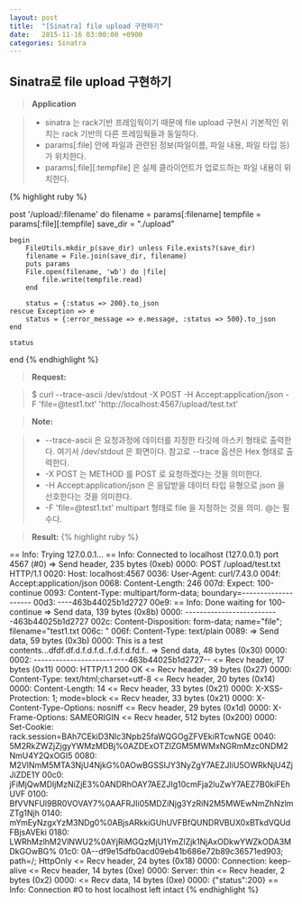 ```yaml
---
layout: post
title:  "[Sinatra] file upload 구현하기"
date:   2015-11-16 03:00:00 +0900
categories: Sinatra
---
```


Sinatra로 file upload 구현하기
-------------------

>**Application**

> - sinatra 는 rack기반 프레임웍이기 때문에 file upload 구현시 기본적인 위치는 rack 기반의 다른 프레임웍들과 동일하다.
> - params[:file] 안에 파일과 관련된 정보(파일이름, 파일 내용, 파일 타입 등)가 위치한다.
> - params[:file][:tempfile] 은 실제 클라이언트가 업로드하는 파일 내용이 위치한다. 
 
{% highlight ruby %}
 
post '/upload/:filename' do
	filename = params[:filename]
	tempfile = params[:file][:tempfile]
	save_dir = "./upload"

	begin
		FileUtils.mkdir_p(save_dir) unless File.exists?(save_dir)
		filename = File.join(save_dir, filename)
		puts params
		File.open(filename, 'wb') do |file|
		    file.write(tempfile.read)
	    end

		status = {:status => 200}.to_json
	rescue Exception => e
		status = {:error_message => e.message, :status => 500}.to_json
	end

	status
end
{% endhighlight %}


> **Request:**

> $ curl --trace-ascii /dev/stdout -X POST -H Accept:application/json -F 'file=@test1.txt' 'http://localhost:4567/upload/test.txt'

> **Note:**

> - --trace-ascii 은 요청과정에 데이터를 지정한 타깃에 아스키 형태로 출력한다.  여기서 /dev/stdout 은 화면이다. 참고로 --trace 옵션은 Hex 형태로 출력한다.
> - -X POST 는 METHOD 를 POST 로 요청하겠다는 것을 의미한다.
> - -H Accept:application/json 은 응답받을 데이터 타입 유형으로 json 을 선호한다는 것을 의미한다.
> - -F 'file=@test1.txt' multipart 형태로 file 을 지정하는 것을 의미. @는 필수다.

> **Result:**
>{% highlight ruby %}

== Info:   Trying 127.0.0.1...
== Info: Connected to localhost (127.0.0.1) port 4567 (#0)
=> Send header, 235 bytes (0xeb)
0000: POST /upload/test.txt HTTP/1.1
0020: Host: localhost:4567
0036: User-Agent: curl/7.43.0
004f: Accept:application/json
0068: Content-Length: 246
007d: Expect: 100-continue
0093: Content-Type: multipart/form-data; boundary=--------------------
00d3: ----463b44025b1d2727
00e9: 
== Info: Done waiting for 100-continue
=> Send data, 139 bytes (0x8b)
0000: --------------------------463b44025b1d2727
002c: Content-Disposition: form-data; name="file"; filename="test1.txt
006c: "
006f: Content-Type: text/plain
0089: 
=> Send data, 59 bytes (0x3b)
0000: This is a test contents...dfdf.df.d.f.d.f.d..f.d.f.d.fd.f..
=> Send data, 48 bytes (0x30)
0000: 
0002: --------------------------463b44025b1d2727--
<= Recv header, 17 bytes (0x11)
0000: HTTP/1.1 200 OK
<= Recv header, 39 bytes (0x27)
0000: Content-Type: text/html;charset=utf-8
<= Recv header, 20 bytes (0x14)
0000: Content-Length: 14
<= Recv header, 33 bytes (0x21)
0000: X-XSS-Protection: 1; mode=block
<= Recv header, 33 bytes (0x21)
0000: X-Content-Type-Options: nosniff
<= Recv header, 29 bytes (0x1d)
0000: X-Frame-Options: SAMEORIGIN
<= Recv header, 512 bytes (0x200)
0000: Set-Cookie: rack.session=BAh7CEkiD3Nlc3Npb25faWQGOgZFVEkiRTcwNGE
0040: 5M2RkZWZjZjgyYWMzMDBj%0AZDExOTZlZGM5MWMxNGRmMzc0NDM2NmU4Y2QxOGI5
0080: M2VlNmM5MTA3NjU4NjkG%0AOwBGSSIJY3NyZgY7AEZJIiU5OWRkNjU4ZjJiZDE1Y
00c0: jFiMjQwMDljMzNiZjE3%0ANDRhOAY7AEZJIg10cmFja2luZwY7AEZ7B0kiFEhUVF
0100: BfVVNFUl9BR0VOVAY7%0AAFRJIi05MDZiNjg3YzRiN2M5MWEwNmZhNzlmZTg1Njh
0140: mYmEyNzgxYzM3NDg0%0ABjsARkkiGUhUVFBfQUNDRVBUX0xBTkdVQUdFBjsAVEki
0180: LWRhMzlhM2VlNWU2%0AYjRiMGQzMjU1YmZlZjk1NjAxODkwYWZkODA3MDkGOwBG%
01c0: 0A--df9e15dfb0acd09eb41b686e72b89c36571ed903; path=/; HttpOnly
<= Recv header, 24 bytes (0x18)
0000: Connection: keep-alive
<= Recv header, 14 bytes (0xe)
0000: Server: thin
<= Recv header, 2 bytes (0x2)
0000: 
<= Recv data, 14 bytes (0xe)
0000: {"status":200}
== Info: Connection #0 to host localhost left intact
{% endhighlight %}